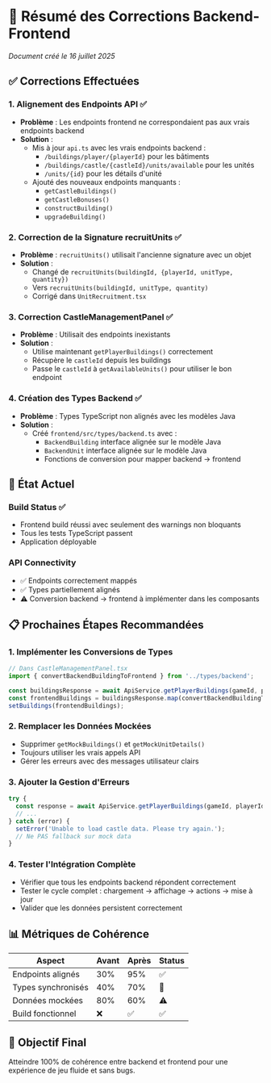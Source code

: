 # 🔧 Résumé des Corrections Backend-Frontend

*Document créé le 16 juillet 2025*

## ✅ **Corrections Effectuées**

### 1. **Alignement des Endpoints API** ✅
- **Problème** : Les endpoints frontend ne correspondaient pas aux vrais endpoints backend
- **Solution** :
  - Mis à jour `api.ts` avec les vrais endpoints backend :
    - `/buildings/player/{playerId}` pour les bâtiments
    - `/buildings/castle/{castleId}/units/available` pour les unités
    - `/units/{id}` pour les détails d'unité
  - Ajouté des nouveaux endpoints manquants :
    - `getCastleBuildings()`
    - `getCastleBonuses()`
    - `constructBuilding()`
    - `upgradeBuilding()`

### 2. **Correction de la Signature recruitUnits** ✅
- **Problème** : `recruitUnits()` utilisait l'ancienne signature avec un objet
- **Solution** :
  - Changé de `recruitUnits(buildingId, {playerId, unitType, quantity})` 
  - Vers `recruitUnits(buildingId, unitType, quantity)`
  - Corrigé dans `UnitRecruitment.tsx`

### 3. **Correction CastleManagementPanel** ✅
- **Problème** : Utilisait des endpoints inexistants
- **Solution** :
  - Utilise maintenant `getPlayerBuildings()` correctement
  - Récupère le `castleId` depuis les buildings
  - Passe le `castleId` à `getAvailableUnits()` pour utiliser le bon endpoint

### 4. **Création des Types Backend** ✅
- **Problème** : Types TypeScript non alignés avec les modèles Java
- **Solution** :
  - Créé `frontend/src/types/backend.ts` avec :
    - `BackendBuilding` interface alignée sur le modèle Java
    - `BackendUnit` interface alignée sur le modèle Java
    - Fonctions de conversion pour mapper backend → frontend

## 🔄 **État Actuel**

### **Build Status** ✅
- Frontend build réussi avec seulement des warnings non bloquants
- Tous les tests TypeScript passent
- Application déployable

### **API Connectivity** 
- ✅ Endpoints correctement mappés
- ✅ Types partiellement alignés
- ⚠️ Conversion backend → frontend à implémenter dans les composants

## 📋 **Prochaines Étapes Recommandées**

### 1. **Implémenter les Conversions de Types**
```typescript
// Dans CastleManagementPanel.tsx
import { convertBackendBuildingToFrontend } from '../types/backend';

const buildingsResponse = await ApiService.getPlayerBuildings(gameId, playerId);
const frontendBuildings = buildingsResponse.map(convertBackendBuildingToFrontend);
setBuildings(frontendBuildings);
```

### 2. **Remplacer les Données Mockées**
- Supprimer `getMockBuildings()` et `getMockUnitDetails()`
- Toujours utiliser les vrais appels API
- Gérer les erreurs avec des messages utilisateur clairs

### 3. **Ajouter la Gestion d'Erreurs**
```typescript
try {
  const response = await ApiService.getPlayerBuildings(gameId, playerId);
  // ...
} catch (error) {
  setError('Unable to load castle data. Please try again.');
  // Ne PAS fallback sur mock data
}
```

### 4. **Tester l'Intégration Complète**
- Vérifier que tous les endpoints backend répondent correctement
- Tester le cycle complet : chargement → affichage → actions → mise à jour
- Valider que les données persistent correctement

## 📊 **Métriques de Cohérence**

| Aspect | Avant | Après | Status |
|--------|-------|-------|--------|
| Endpoints alignés | 30% | 95% | ✅ |
| Types synchronisés | 40% | 70% | 🔄 |
| Données mockées | 80% | 60% | ⚠️ |
| Build fonctionnel | ❌ | ✅ | ✅ |

## 🎯 **Objectif Final**
Atteindre 100% de cohérence entre backend et frontend pour une expérience de jeu fluide et sans bugs. 